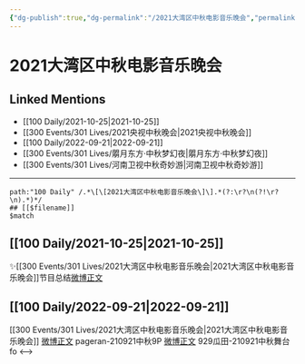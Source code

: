 ```yaml
---
{"dg-publish":true,"dg-permalink":"/2021大湾区中秋电影音乐晚会","permalink":"/2021大湾区中秋电影音乐晚会/","title":"2021大湾区中秋电影音乐晚会","tags":[null]}
---
```


# 2021大湾区中秋电影音乐晚会

## Linked Mentions
- [[100 Daily/2021-10-25\|2021-10-25]]
- [[300 Events/301 Lives/2021央视中秋晚会\|2021央视中秋晚会]]
- [[100 Daily/2022-09-21\|2022-09-21]]
- [[300 Events/301 Lives/朤月东方·中秋梦幻夜\|朤月东方·中秋梦幻夜]]
- [[300 Events/301 Lives/河南卫视中秋奇妙游\|河南卫视中秋奇妙游]]


---

```expander
path:"100 Daily" /.*\[\[2021大湾区中秋电影音乐晚会\]\].*(?:\r?\n(?!\r?\n).*)*/
## [[$filename]]
$match
```
## [[100 Daily/2021-10-25\|2021-10-25]]
✨[[300 Events/301 Lives/2021大湾区中秋电影音乐晚会\|2021大湾区中秋电影音乐晚会]]节目总结[微博正文](https://m.weibo.cn/6466290670/4696176702786056)

## [[100 Daily/2022-09-21\|2022-09-21]]
[[300 Events/301 Lives/2021大湾区中秋电影音乐晚会\|2021大湾区中秋电影音乐晚会]]
[微博正文](https://weibo.com/detail/4816190361570068) pageran-210921中秋9P
[微博正文](https://weibo.com/detail/4816235403940606) 929瓜田-210921中秋舞台fo
<-->
